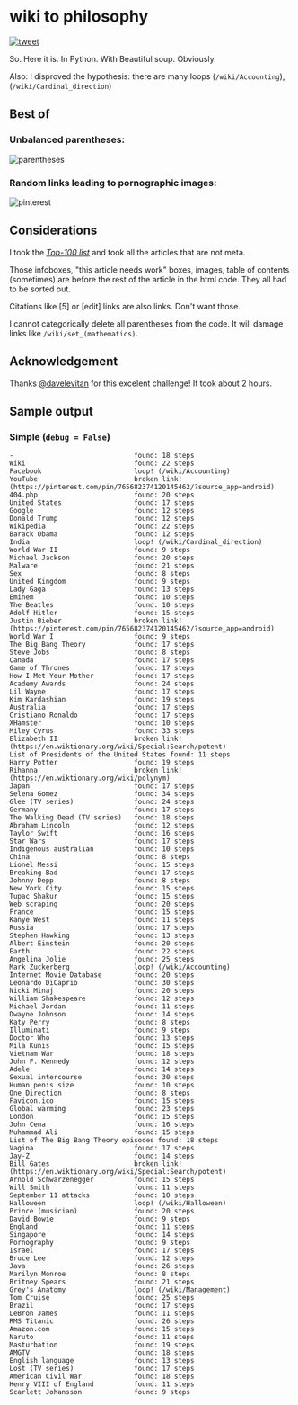 # wiki to philosophy

[![tweet](twitter.png)](https://twitter.com/davelevitan/status/935619980594466816)

So. Here it is. In Python. With Beautiful soup. Obviously.

Also: I disproved the hypothesis: there are many loops (`/wiki/Accounting`), (`/wiki/Cardinal_direction`)

## Best of

### Unbalanced parentheses:

![parentheses](parentheses.png)

### Random links leading to pornographic images:

![pinterest](pinterest.png)

## Considerations

I took the [_Top-100 list_](https://en.wikipedia.org/wiki/Wikipedia:Multiyear_ranking_of_most_viewed_pages#Top-100_list) and took all the articles that are not meta.

Those infoboxes, "this article needs work" boxes, images, table of contents (sometimes) are before the rest of the article in the html code. They all had to be sorted out.

Citations like [5] or [edit] links are also links. Don't want those.

I cannot categorically delete all parentheses from the code. It will damage links like `/wiki/set_(mathematics)`.

## Acknowledgement

Thanks [@davelevitan](https://twitter.com/davelevitan) for this excelent challenge! It took about 2 hours.

## Sample output

### Simple (`debug = False`)

	-                              found: 18 steps
	Wiki                           found: 22 steps
	Facebook                       loop! (/wiki/Accounting)
	YouTube                        broken link! (https://pinterest.com/pin/765682374120145462/?source_app=android)
	404.php                        found: 20 steps
	United States                  found: 17 steps
	Google                         found: 12 steps
	Donald Trump                   found: 12 steps
	Wikipedia                      found: 22 steps
	Barack Obama                   found: 12 steps
	India                          loop! (/wiki/Cardinal_direction)
	World War II                   found: 9 steps
	Michael Jackson                found: 20 steps
	Malware                        found: 21 steps
	Sex                            found: 8 steps
	United Kingdom                 found: 9 steps
	Lady Gaga                      found: 13 steps
	Eminem                         found: 10 steps
	The Beatles                    found: 10 steps
	Adolf Hitler                   found: 15 steps
	Justin Bieber                  broken link! (https://pinterest.com/pin/765682374120145462/?source_app=android)
	World War I                    found: 9 steps
	The Big Bang Theory            found: 17 steps
	Steve Jobs                     found: 8 steps
	Canada                         found: 17 steps
	Game of Thrones                found: 17 steps
	How I Met Your Mother          found: 17 steps
	Academy Awards                 found: 24 steps
	Lil Wayne                      found: 17 steps
	Kim Kardashian                 found: 19 steps
	Australia                      found: 17 steps
	Cristiano Ronaldo              found: 17 steps
	XHamster                       found: 10 steps
	Miley Cyrus                    found: 33 steps
	Elizabeth II                   broken link! (https://en.wiktionary.org/wiki/Special:Search/potent)
	List of Presidents of the United States found: 11 steps
	Harry Potter                   found: 19 steps
	Rihanna                        broken link! (https://en.wiktionary.org/wiki/polynym)
	Japan                          found: 17 steps
	Selena Gomez                   found: 34 steps
	Glee (TV series)               found: 24 steps
	Germany                        found: 17 steps
	The Walking Dead (TV series)   found: 18 steps
	Abraham Lincoln                found: 12 steps
	Taylor Swift                   found: 16 steps
	Star Wars                      found: 17 steps
	Indigenous australian          found: 10 steps
	China                          found: 8 steps
	Lionel Messi                   found: 15 steps
	Breaking Bad                   found: 17 steps
	Johnny Depp                    found: 8 steps
	New York City                  found: 15 steps
	Tupac Shakur                   found: 15 steps
	Web scraping                   found: 20 steps
	France                         found: 15 steps
	Kanye West                     found: 11 steps
	Russia                         found: 17 steps
	Stephen Hawking                found: 13 steps
	Albert Einstein                found: 20 steps
	Earth                          found: 22 steps
	Angelina Jolie                 found: 25 steps
	Mark Zuckerberg                loop! (/wiki/Accounting)
	Internet Movie Database        found: 20 steps
	Leonardo DiCaprio              found: 30 steps
	Nicki Minaj                    found: 20 steps
	William Shakespeare            found: 12 steps
	Michael Jordan                 found: 11 steps
	Dwayne Johnson                 found: 14 steps
	Katy Perry                     found: 8 steps
	Illuminati                     found: 9 steps
	Doctor Who                     found: 13 steps
	Mila Kunis                     found: 15 steps
	Vietnam War                    found: 18 steps
	John F. Kennedy                found: 12 steps
	Adele                          found: 14 steps
	Sexual intercourse             found: 30 steps
	Human penis size               found: 10 steps
	One Direction                  found: 8 steps
	Favicon.ico                    found: 15 steps
	Global warming                 found: 23 steps
	London                         found: 15 steps
	John Cena                      found: 16 steps
	Muhammad Ali                   found: 15 steps
	List of The Big Bang Theory episodes found: 18 steps
	Vagina                         found: 17 steps
	Jay-Z                          found: 14 steps
	Bill Gates                     broken link! (https://en.wiktionary.org/wiki/Special:Search/potent)
	Arnold Schwarzenegger          found: 15 steps
	Will Smith                     found: 11 steps
	September 11 attacks           found: 10 steps
	Halloween                      loop! (/wiki/Halloween)
	Prince (musician)              found: 20 steps
	David Bowie                    found: 9 steps
	England                        found: 11 steps
	Singapore                      found: 14 steps
	Pornography                    found: 9 steps
	Israel                         found: 17 steps
	Bruce Lee                      found: 12 steps
	Java                           found: 26 steps
	Marilyn Monroe                 found: 8 steps
	Britney Spears                 found: 21 steps
	Grey's Anatomy                 loop! (/wiki/Management)
	Tom Cruise                     found: 25 steps
	Brazil                         found: 17 steps
	LeBron James                   found: 11 steps
	RMS Titanic                    found: 26 steps
	Amazon.com                     found: 15 steps
	Naruto                         found: 11 steps
	Masturbation                   found: 19 steps
	AMGTV                          found: 18 steps
	English language               found: 13 steps
	Lost (TV series)               found: 17 steps
	American Civil War             found: 18 steps
	Henry VIII of England          found: 11 steps
	Scarlett Johansson             found: 9 steps